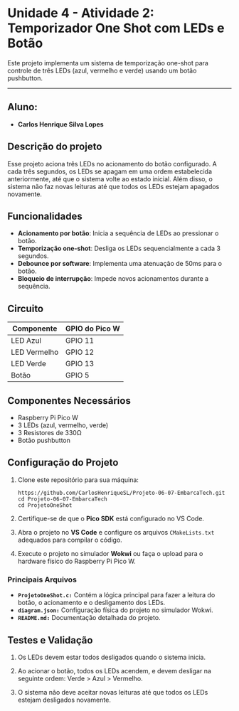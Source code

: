 # Unidade 4 - Atividade 2: Temporizador One Shot com LEDs e Botão

Este projeto implementa um sistema de temporização one-shot para controle de três LEDs (azul, vermelho e verde) usando um botão pushbutton.

---

## Aluno: 
- **Carlos Henrique Silva Lopes**


## Descrição do projeto
Esse projeto aciona três LEDs no acionamento do botão configurado. A cada três segundos, os LEDs se apagam em uma ordem estabelecida anteriormente, até que o sistema volte ao estado inicial. Além disso, o sistema não faz novas leituras até que todos os LEDs estejam apagados novamente.


## Funcionalidades
- **Acionamento por botão**: Inicia a sequência de LEDs ao pressionar o botão.
- **Temporização one-shot**: Desliga os LEDs sequencialmente a cada 3 segundos.
- **Debounce por software**: Implementa uma atenuação de 50ms para o botão.
- **Bloqueio de interrupção**: Impede novos acionamentos durante a sequência.

## Circuito
| Componente  | GPIO do Pico W |
|-------------|----------------|
| LED Azul    | GPIO 11        |
| LED Vermelho| GPIO 12        |
| LED Verde   | GPIO 13        |
| Botão       | GPIO 5         |


## Componentes Necessários
- Raspberry Pi Pico W
- 3 LEDs (azul, vermelho, verde)
- 3 Resistores de 330Ω
- Botão pushbutton

## Configuração do Projeto

1. Clone este repositório para sua máquina:

   ```
   https://github.com/CarlosHenriqueSL/Projeto-06-07-EmbarcaTech.git
   cd Projeto-06-07-EmbarcaTech
   cd ProjetoOneShot
   ```

2. Certifique-se de que o **Pico SDK** está configurado no VS Code.

3. Abra o projeto no **VS Code** e configure os arquivos `CMakeLists.txt` adequados para compilar o código.

4. Execute o projeto no simulador **Wokwi** ou faça o upload para o hardware físico do Raspberry Pi Pico W.

### Principais Arquivos
- **`ProjetoOneShot.c:`** Contém a lógica principal para fazer a leitura do botão, o acionamento e o desligamento dos LEDs.
- **`diagram.json:`** Configuração física do projeto no simulador Wokwi.
- **`README.md:`** Documentação detalhada do projeto.


## Testes e Validação

1. Os LEDs devem estar todos desligados quando o sistema inicia.
  
2. Ao acionar o botão, todos os LEDs acendem, e devem desligar na seguinte ordem: Verde > Azul > Vermelho.

3. O sistema não deve aceitar novas leituras até que todos os LEDs estejam desligados novamente. 
